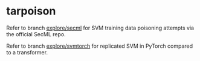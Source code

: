 # tarpoison

Refer to branch [explore/secml](https://github.com/christopear/tarpoison/tree/explore/secml_poisoning) for SVM training data
poisoning attempts via the official SecML repo.

Refer to branch [explore/svmtorch](https://github.com/christopear/tarpoison/tree/explore/svmtorch) for replicated
SVM in PyTorch compared to a transformer.
